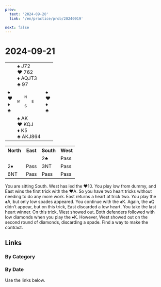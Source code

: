 ```yaml
---
prev:
  text: '2024-09-20'
  link: '/en/practice/prob/20240919'

next: false
---
```


# 2024-09-21

<table class="deal">
	<tr>
		<td></td>
		<td>♠ J72<br>♥ 762<br>♦ AQJT3<br>♣ 97</td>
		<td></td>
	</tr>
	<tr>
		<td>♠ <br>♥ <br>♦ <br>♣ </td>
		<td><pre>   N<br>W     E<br>   S</pre></td>
		<td>♠ <br>♥ <br>♦ <br>♣ </td>
	</tr>
	<tr>
		<td></td>
		<td>♠ AK<br>♥ KQJ<br>♦ K5<br>♣ AKJ864</td>
		<td></td>
	</tr>
</table>

<table class="auction">
	<tr>
		<th>North</th>
		<th>East</th>
		<th>South</th>
		<th>West</th>
	</tr>
	<tr>
		<td></td>
		<td></td>
		<td>2♣</td>
		<td>Pass</td>
	</tr>
	<tr>
		<td>2♦</td>
		<td>Pass</td>
		<td>3NT</td>
		<td>Pass</td>
	</tr>
	<tr>
		<td>6NT</td>
		<td>Pass</td>
		<td>Pass</td>
		<td>Pass</td>
	</tr>
</table>

You are sitting South. West has led the ♥10. You play low from dummy, and East wins the first trick with the ♥A. So you have two heart tricks without needing to do any more work. East returns a heart at trick two. You play the ♠A, but only low spades appeared. You continue with the ♠K. Again, the ♠Q didn't appear, but on this trick, East discarded a low heart. You take the last heart winner. On this trick, West showed out. Both defenders followed with low diamonds when you play the ♦K. However, West showed out on the second round of diamonds, discarding a spade. Find a way to make the contract. 

## Links

[<Badge type="tip" text="Check Solution"/>](/en/learning/prob/20240921)

### By Category

[<Badge type="tip" text="<--"/>](/en/practice/prob/20240920)
[<Badge type="tip" text="Calendar"/>](/en/practice/calendar/202409)
[<Badge type="info" text="-->"/>](/en/practice/prob/20240921#links)

### By Date

Use the links below.